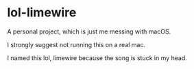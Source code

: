 # lol-limewire
A personal project, which is just me messing with macOS.

I strongly suggest not running this on a real mac.

I named this lol, limewire because the song is stuck in my head.
